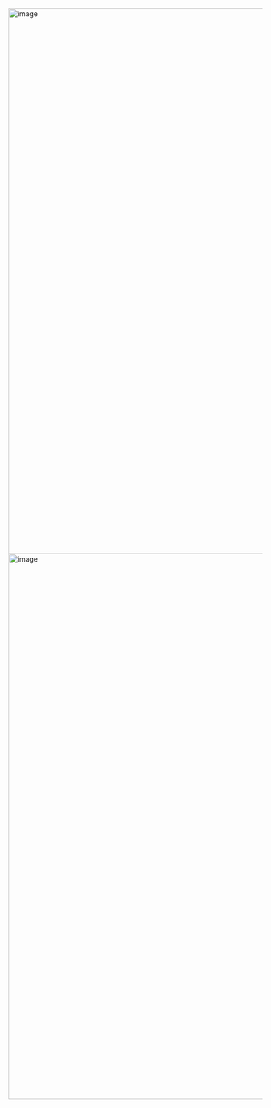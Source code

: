 <img width="1920" height="1080" alt="image" src="https://github.com/user-attachments/assets/f17b9503-1cfb-4c03-8ed3-1777fdb578a6" />

<img width="1920" height="1080" alt="image" src="https://github.com/user-attachments/assets/d71a21eb-da50-4062-88b8-1ada9e392d92" />
